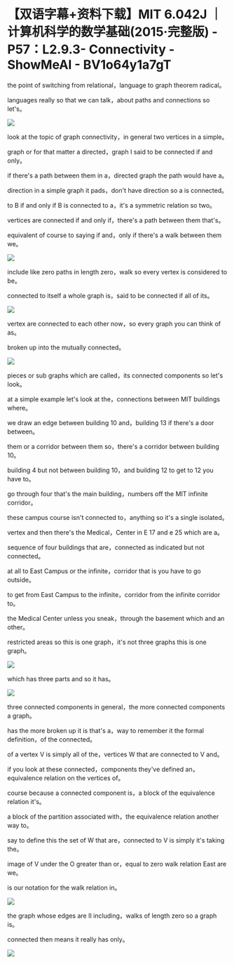 # 【双语字幕+资料下载】MIT 6.042J ｜ 计算机科学的数学基础(2015·完整版) - P57：L2.9.3- Connectivity - ShowMeAI - BV1o64y1a7gT

the point of switching from relational，language to graph theorem radical。

languages really so that we can talk，about paths and connections so let's。



![](img/58e4388494c76b73275839db3ea6bf8e_1.png)

look at the topic of graph connectivity，in general two vertices in a simple。

graph or for that matter a directed，graph I said to be connected if and only。

if there's a path between them in a，directed graph the path would have a。

direction in a simple graph it pads，don't have direction so a is connected。

to B if and only if B is connected to a，it's a symmetric relation so two。

vertices are connected if and only if，there's a path between them that's。

equivalent of course to saying if and，only if there's a walk between them we。



![](img/58e4388494c76b73275839db3ea6bf8e_3.png)

include like zero paths in length zero，walk so every vertex is considered to be。

connected to itself a whole graph is，said to be connected if all of its。



![](img/58e4388494c76b73275839db3ea6bf8e_5.png)

vertex are connected to each other now，so every graph you can think of as。

broken up into the mutually connected。

![](img/58e4388494c76b73275839db3ea6bf8e_7.png)

pieces or sub graphs which are called，its connected components so let's look。

at a simple example let's look at the，connections between MIT buildings where。

we draw an edge between building 10 and，building 13 if there's a door between。

them or a corridor between them so，there's a corridor between building 10。

building 4 but not between building 10，and building 12 to get to 12 you have to。

go through four that's the main building，numbers off the MIT infinite corridor。

these campus course isn't connected to，anything so it's a single isolated。

vertex and then there's the Medical，Center in E 17 and e 25 which are a。

sequence of four buildings that are，connected as indicated but not connected。

at all to East Campus or the infinite，corridor that is you have to go outside。

to get from East Campus to the infinite，corridor from the infinite corridor to。

the Medical Center unless you sneak，through the basement which and an other。

restricted areas so this is one graph，it's not three graphs this is one graph。



![](img/58e4388494c76b73275839db3ea6bf8e_9.png)

which has three parts and so it has。

![](img/58e4388494c76b73275839db3ea6bf8e_11.png)

three connected components in general，the more connected components a graph。

has the more broken up it is that's a，way to remember it the formal definition，of the connected。

of a vertex V is simply all of the，vertices W that are connected to V and。

if you look at these connected，components they've defined an，equivalence relation on the vertices of。

course because a connected component is，a block of the equivalence relation it's。

a block of the partition associated with，the equivalence relation another way to。

say to define this the set of W that are，connected to V is simply it's taking the。

image of V under the O greater than or，equal to zero walk relation East are we。

is our notation for the walk relation in。

![](img/58e4388494c76b73275839db3ea6bf8e_13.png)

the graph whose edges are II including，walks of length zero so a graph is。

connected then means it really has only。

![](img/58e4388494c76b73275839db3ea6bf8e_15.png)